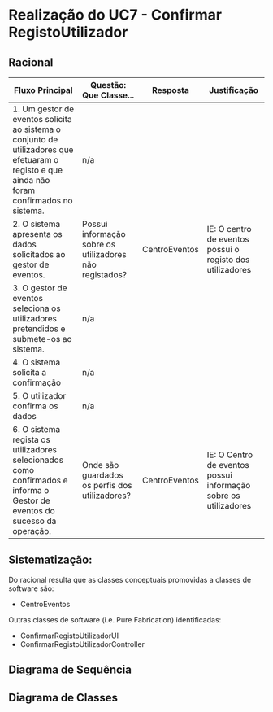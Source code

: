 # Realização do UC7 - Confirmar RegistoUtilizador #

## Racional ##

Fluxo Principal | Questão: Que Classe... | Resposta | Justificação
--------------- | ---------------------- | -------- | ------------
1. Um gestor de eventos solicita ao sistema o conjunto de utilizadores que efetuaram o registo e que ainda não foram confirmados no sistema. | n/a| |
2. O sistema apresenta os dados solicitados ao gestor de eventos. | Possui informação sobre os utilizadores não registados? | CentroEventos | IE: O centro de eventos possui o registo dos utilizadores
3. O gestor de eventos seleciona os utilizadores pretendidos e submete-os ao sistema. | n/a| |
4. O sistema solicita a confirmação | n/a | |
5. O utilizador confirma os dados |n/a | |
6. O sistema regista os utilizadores selecionados como confirmados e informa o Gestor de eventos do sucesso da operação. | Onde são guardados os perfis dos utilizadores?| CentroEventos| IE: O Centro de eventos possui informação sobre os utilizadores 



## Sistematização: ##

Do racional resulta que as classes conceptuais promovidas a classes de software são:

* CentroEventos



Outras classes de software (i.e. Pure Fabrication) identificadas:  

* ConfirmarRegistoUtilizadorUI
* ConfirmarRegistoUtilizadorController


## Diagrama de Sequência ##


## Diagrama de Classes ##